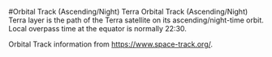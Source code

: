 #Orbital Track (Ascending/Night) Terra
Orbital Track (Ascending/Night) Terra layer is the path of the Terra satellite on its ascending/night-time orbit. Local overpass time at the equator is normally 22:30.

Orbital Track information from <https://www.space-track.org/>.
